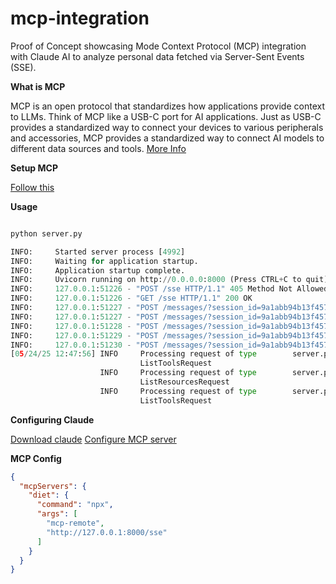 # mcp-integration
Proof of Concept showcasing Mode Context Protocol (MCP) integration with Claude AI to analyze personal data fetched via Server-Sent Events (SSE).

**What is MCP**

MCP is an open protocol that standardizes how applications provide context to LLMs. Think of MCP like a USB-C port for AI applications. Just as USB-C provides a standardized way to connect your devices to various peripherals and accessories, MCP provides a standardized way to connect AI models to different data sources and tools.
[More Info
]([https://](https://modelcontextprotocol.io/introduction))

**Setup MCP**

[Follow this](https://github.com/modelcontextprotocol/python-sdk?tab=readme-ov-file#installation)

**Usage**
```python

python server.py

INFO:     Started server process [4992]
INFO:     Waiting for application startup.
INFO:     Application startup complete.
INFO:     Uvicorn running on http://0.0.0.0:8000 (Press CTRL+C to quit)
INFO:     127.0.0.1:51226 - "POST /sse HTTP/1.1" 405 Method Not Allowed
INFO:     127.0.0.1:51226 - "GET /sse HTTP/1.1" 200 OK
INFO:     127.0.0.1:51227 - "POST /messages/?session_id=9a1abb94b13f457f8c90de15ee80bd2e HTTP/1.1" 202 Accepted
INFO:     127.0.0.1:51227 - "POST /messages/?session_id=9a1abb94b13f457f8c90de15ee80bd2e HTTP/1.1" 202 Accepted
INFO:     127.0.0.1:51228 - "POST /messages/?session_id=9a1abb94b13f457f8c90de15ee80bd2e HTTP/1.1" 202 Accepted
INFO:     127.0.0.1:51229 - "POST /messages/?session_id=9a1abb94b13f457f8c90de15ee80bd2e HTTP/1.1" 202 Accepted
INFO:     127.0.0.1:51230 - "POST /messages/?session_id=9a1abb94b13f457f8c90de15ee80bd2e HTTP/1.1" 202 Accepted
[05/24/25 12:47:56] INFO     Processing request of type        server.py:551
                             ListToolsRequest
                    INFO     Processing request of type        server.py:551
                             ListResourcesRequest
                    INFO     Processing request of type        server.py:551
                             ListToolsRequest

```

**Configuring Claude**

[Download claude](https://claude.ai/download)
[Configure MCP server](https://appwrite.io/docs/tooling/mcp/claude#step-1)


**MCP Config**

````json
{
  "mcpServers": {
    "diet": {
      "command": "npx",
      "args": [
        "mcp-remote",
        "http://127.0.0.1:8000/sse"
      ]
    }
  }
}
````



